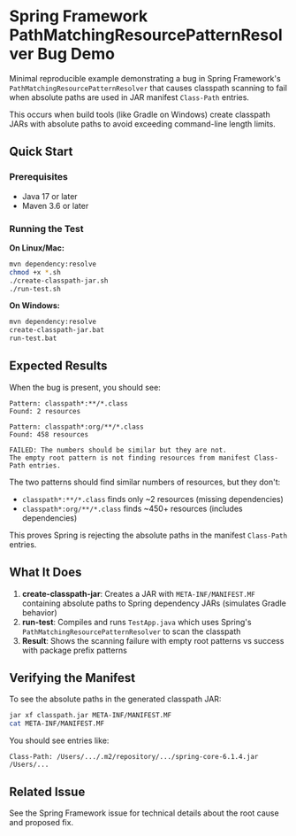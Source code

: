 # Spring Framework PathMatchingResourcePatternResolver Bug Demo

Minimal reproducible example demonstrating a bug in Spring Framework's `PathMatchingResourcePatternResolver` that causes classpath scanning to fail when absolute paths are used in JAR manifest `Class-Path` entries.

This occurs when build tools (like Gradle on Windows) create classpath JARs with absolute paths to avoid exceeding command-line length limits.

## Quick Start

### Prerequisites

- Java 17 or later
- Maven 3.6 or later

### Running the Test

**On Linux/Mac:**

```bash
mvn dependency:resolve
chmod +x *.sh
./create-classpath-jar.sh
./run-test.sh
```

**On Windows:**

```cmd
mvn dependency:resolve
create-classpath-jar.bat
run-test.bat
```

## Expected Results

When the bug is present, you should see:

```
Pattern: classpath*:**/*.class
Found: 2 resources

Pattern: classpath*:org/**/*.class
Found: 458 resources

FAILED: The numbers should be similar but they are not.
The empty root pattern is not finding resources from manifest Class-Path entries.
```

The two patterns should find similar numbers of resources, but they don't:
- `classpath*:**/*.class` finds only ~2 resources (missing dependencies)
- `classpath*:org/**/*.class` finds ~450+ resources (includes dependencies)

This proves Spring is rejecting the absolute paths in the manifest `Class-Path` entries.

## What It Does

1. **create-classpath-jar**: Creates a JAR with `META-INF/MANIFEST.MF` containing absolute paths to Spring dependency JARs (simulates Gradle behavior)
2. **run-test**: Compiles and runs `TestApp.java` which uses Spring's `PathMatchingResourcePatternResolver` to scan the classpath
3. **Result**: Shows the scanning failure with empty root patterns vs success with package prefix patterns

## Verifying the Manifest

To see the absolute paths in the generated classpath JAR:

```bash
jar xf classpath.jar META-INF/MANIFEST.MF
cat META-INF/MANIFEST.MF
```

You should see entries like:
```
Class-Path: /Users/.../.m2/repository/.../spring-core-6.1.4.jar /Users/...
```

## Related Issue

See the Spring Framework issue for technical details about the root cause and proposed fix.
